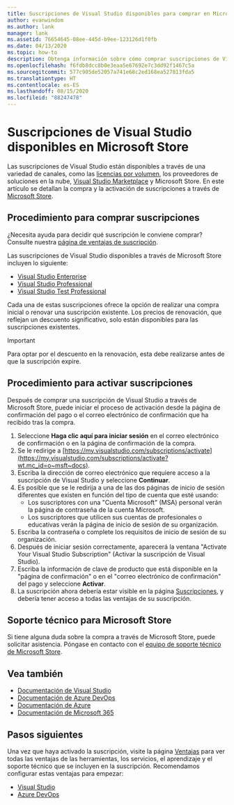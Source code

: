 ```yaml
---
title: Suscripciones de Visual Studio disponibles para comprar en Microsoft Store | Microsoft Docs
author: evanwindom
ms.author: lank
manager: lank
ms.assetid: 76654645-08ee-445d-b9ee-123126d1f0fb
ms.date: 04/13/2020
ms.topic: how-to
description: Obtenga información sobre cómo comprar suscripciones de Visual Studio en Microsoft Store y activarlas en el Portal de suscripciones de Visual Studio.
ms.openlocfilehash: f6fdb8dcc8b0e3eaa5e67692e7c3dd92f1467c5a
ms.sourcegitcommit: 577c905de52057a741e68c2ed168ea527813fda5
ms.translationtype: HT
ms.contentlocale: es-ES
ms.lasthandoff: 08/15/2020
ms.locfileid: "88247478"
---
```

# <a name="visual-studio-subscriptions-are-available-through-the-microsoft-store"></a>Suscripciones de Visual Studio disponibles en Microsoft Store
Las suscripciones de Visual Studio están disponibles a través de una variedad de canales, como las [licencias por volumen](https://www.microsoft.com/licensing/default), los proveedores de soluciones en la nube, [Visual Studio Marketplace](https://marketplace.visualstudio.com/subscriptions) y Microsoft Store.  En este artículo se detallan la compra y la activación de suscripciones a través de [Microsoft Store](https://www.microsoft.com/store/collections/visualstudio).  

## <a name="how-to-buy-subscriptions"></a>Procedimiento para comprar suscripciones
¿Necesita ayuda para decidir qué suscripción le conviene comprar?  Consulte nuestra [página de ventajas de suscripción](https://visualstudio.microsoft.com/vs/benefits/).  

Las suscripciones de Visual Studio disponibles a través de Microsoft Store incluyen lo siguiente:
- [Visual Studio Enterprise](https://www.microsoft.com/p/visual-studio-enterprise-subscription/dg7gmgf0dst4?activetab=pivot%3aoverviewtab)
- [Visual Studio Professional](https://www.microsoft.com/p/visual-studio-professional-subscription/dg7gmgf0dst3?activetab=pivot%3aoverviewtab)
- [Visual Studio Test Professional](https://www.microsoft.com/p/visual-studio-test-professional-subscription/dg7gmgf0dst6?activetab=pivot%3aoverviewtab)

Cada una de estas suscripciones ofrece la opción de realizar una compra inicial o renovar una suscripción existente.  Los precios de renovación, que reflejan un descuento significativo, solo están disponibles para las suscripciones existentes. 

> [!IMPORTANT]
> Para optar por el descuento en la renovación, esta debe realizarse antes de que la suscripción expire.  

## <a name="how-to-activate-subscriptions"></a>Procedimiento para activar suscripciones
Después de comprar una suscripción de Visual Studio a través de Microsoft Store, puede iniciar el proceso de activación desde la página de confirmación del pago o el correo electrónico de confirmación que ha recibido tras la compra.

1. Seleccione **Haga clic aquí para iniciar sesión** en el correo electrónico de confirmación o en la página de confirmación de la compra.
2. Se le redirige a [https://my.visualstudio.com/subscriptions/activate](https://my.visualstudio.com/subscriptions/activate?wt.mc_id=o~msft~docs).
3. Escriba la dirección de correo electrónico que requiere acceso a la suscripción de Visual Studio y seleccione **Continuar**.
4. Es posible que se le redirija a una de las dos páginas de inicio de sesión diferentes que existen en función del tipo de cuenta que esté usando:
    - Los suscriptores con una "Cuenta Microsoft" (MSA) personal verán la página de contraseña de la cuenta Microsoft.
    - Los suscriptores que utilicen sus cuentas de profesionales o educativas verán la página de inicio de sesión de su organización.
5. Escriba la contraseña o complete los requisitos de inicio de sesión de su organización.
6. Después de iniciar sesión correctamente, aparecerá la ventana "Activate Your Visual Studio Subscription" (Activar la suscripción de Visual Studio).
7. Escriba la información de clave de producto que está disponible en la "página de confirmación" o en el "correo electrónico de confirmación" del pago y seleccione **Activar**.
8. La suscripción ahora debería estar visible en la página [Suscripciones](https://my.visualstudio.com/subscriptions?wt.mc_id=o~msft~docs), y debería tener acceso a todas las ventajas de su suscripción.

## <a name="support-for-microsoft-store"></a>Soporte técnico para Microsoft Store
Si tiene alguna duda sobre la compra a través de Microsoft Store, puede solicitar asistencia.  Póngase en contacto con el [equipo de soporte técnico de Microsoft Store](https://support.microsoft.com/help/28808/microsoft-store-contact-support?ocid=MSCOMStoreFooter-ContactUs).

## <a name="see-also"></a>Vea también
- [Documentación de Visual Studio](https://docs.microsoft.com/visualstudio/)
- [Documentación de Azure DevOps](https://docs.microsoft.com/azure/devops/)
- [Documentación de Azure](https://docs.microsoft.com/azure/)
- [Documentación de Microsoft 365](https://docs.microsoft.com/microsoft-365/)

## <a name="next-steps"></a>Pasos siguientes
Una vez que haya activado la suscripción, visite la página [Ventajas](https://my.visualstudio.com/benefits?wt.mc_id=o~msft~docs) para ver todas las ventajas de las herramientas, los servicios, el aprendizaje y el soporte técnico que se incluyen en la suscripción.  Recomendamos configurar estas ventajas para empezar:
- [Visual Studio](vs-ide-benefit.md)
- [Azure DevOps](vs-azure-devops.md)